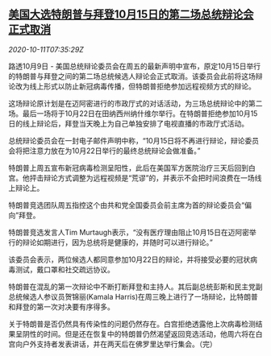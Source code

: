 <!--1602404596000-->
[美国大选特朗普与拜登10月15日的第二场总统辩论会正式取消](https://cn.reuters.com/article/us-election-trump-debate-1011-idCNKBS26W07B)
------

<div><i>2020-10-11T07:35:29Z</i></div><p>路透10月9日 - 美国总统辩论委员会在周五的最新声明中宣布，原定10月15日举行的特朗普与拜登之间的第二场总统候选人辩论会正式取消。该委员会此前将这场辩论改为线上形式以防止新冠病毒传播，但特朗普拒绝参加远程视频方式的辩论。</p><p>这场辩论原计划是在迈阿密进行的市政厅式的对话活动，为三场总统辩论中的第二场。最后一场将于10月22日在田纳西州纳什维尔举行。在特朗普拒绝参加10月15日的线上辩论后，拜登当天晚上为自己单独安排了电视直播的市政厅式活动。</p><p>总统辩论委员会在一封电子邮件声明中称，“10月15日将不再进行辩论，辩论委员会将把注意力放在为10月22日举行的最终总统辩论会做准备。”</p><p>特朗普上周五宣布新冠病毒检测呈阳性，此后在美国军方医院治疗三天后回到白宫。他抨击辩论方式调整为远程视频是“荒谬”的，并表示不会把时间浪费在一场线上辩论上。</p><p>特朗普竞选团队周五指控这个由共和党全国委员会前主席为首的辩论委员会“偏向”拜登。</p><p>特朗普竞选发言人Tim Murtaugh表示，“没有医疗理由阻止10月15日在迈阿密举行的辩论如期进行，因为总统将是健康的，并随时可以进行辩论。”</p><p>该委员会表示，两位候选人都同意参加10月22日的辩论，并将接受必要的冠状病毒测试，戴口罩和社交疏远协议。</p><p>特朗普在混乱的第一次辩论中不断打断拜登和主持人。其后副总统彭斯和民主党副总统候选人参议员贺锦丽(Kamala Harris)在周三晚上进行了一场辩论，比特朗普和拜登的第一次对决要有序得多。</p><p>关于特朗普是否仍然具有传染性的问题仍然存在。白宫拒绝透露他上次病毒检测结果呈阴性的时间。但是还在恢复中的特朗普仍然渴望返回竞选活动，他周六将在白宫向户外支持者发表讲话，并在两天后在佛罗里达举行集会。（完）</p>
